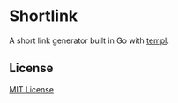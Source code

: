 # Shortlink

A short link generator built in Go with [templ](https://github.com/a-h/templ).

## License

[MIT License](./LICENSE)
